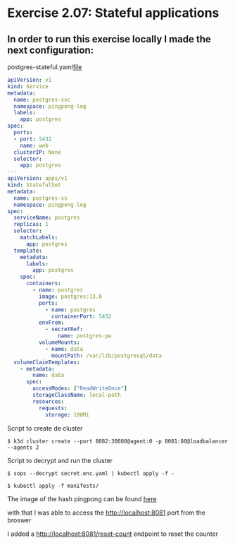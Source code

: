 # Exercise 2.07: Stateful applications

## In order to run this exercise locally I made the next configuration:

postgres-stateful.yaml[file](./manifests/postgres-statefulset.yaml)
```yaml
apiVersion: v1
kind: Service
metadata:
  name: postgres-svc
  namespace: pingpong-log
  labels:
    app: postgres
spec:
  ports:
  - port: 5432
    name: web
  clusterIP: None
  selector:
    app: postgres
---
apiVersion: apps/v1
kind: StatefulSet
metadata:
  name: postgres-ss
  namespace: pingpong-log
spec:
  serviceName: postgres
  replicas: 1
  selector:
    matchLabels:
      app: postgres
  template:
    metadata:
      labels:
        app: postgres
    spec:
      containers:
        - name: postgres
          image: postgres:13.0
          ports:
            - name: postgres
              containerPort: 5432
          envFrom:
            - secretRef:
                name: postgres-pw
          volumeMounts:
            - name: data
              mountPath: /var/lib/postgresql/data
  volumeClaimTemplates:
    - metadata:
        name: data
      spec:
        accessModes: ["ReadWriteOnce"]
        storageClassName: local-path
        resources:
          requests:
            storage: 100Mi
```

Script to create de cluster
```
$ k3d cluster create --port 8082:30080@agent:0 -p 8081:80@loadbalancer --agents 2
```

Script to decrypt and run the cluster
```
$ sops --decrypt secret.enc.yaml | kubectl apply -f -

$ kubectl apply -f manifests/
```

The image of the hash pingpong can be found [here](https://hub.docker.com/r/sirpacoder/pingpong)

with that I was able to access the [http://localhost:8081](http://localhost:8081) port from the broswer

I added a [http://localhost:8081/reset-count](http://localhost:8081/reset-count) endpoint to reset the counter

 